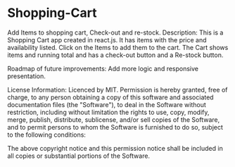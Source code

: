 # Shopping-Cart

Add Items to shopping cart, Check-out and re-stock.
Description: This is a Shopping Cart app created in react.js. It has items with the price and availability listed. Click on the Items to add them to the cart. The Cart shows items and running total and has a check-out button and a Re-stock button.

Roadmap of future improvements: Add more logic and responsive presentation.

License Information: Licenced by MIT. Permission is hereby granted, free of charge, to any person obtaining a copy of this software and associated documentation files (the "Software"), to deal in the Software without restriction, including without limitation the rights to use, copy, modify, merge, publish, distribute, sublicense, and/or sell copies of the Software, and to permit persons to whom the Software is furnished to do so, subject to the following conditions:

The above copyright notice and this permission notice shall be included in all copies or substantial portions of the Software.

